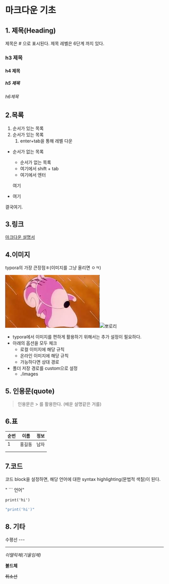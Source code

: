 # 마크다운 기초

## 1. 제목(Heading)

제목은 # 으로 표시된다. 제목 레벨은 6단계 까지 있다.



### h3 제목

#### h4 제목

##### h5 제목

###### h6제목



## 2.목록

1. 순서가 있는 목록
2. 순서가 있는 목록
   1. enter+tab을 통해 레벨 다운

* 순서가 없는 목록

  * 순서가 없는 목록
  * 여기에서 shift + tab
  * 여기에서 엔터

  여기

* 여기

결국여기.

## 3.링크

[마크다운 설명서](https://guides.github.com/features/mastering-markdown/) 



## 4.이미지

typora의 가장 큰장점ㅎ(이미지를 그냥 올리면 ㅇㅋ)



![뽀로리](images/뽀로리.jpg)![뽀로리](C:\Users\student\Desktop\뽀로리.jpg)



* typora에서 이미지를 편하게 활용하기 위해서는 추가 설정이 필요하다.
* 아래의 옵션을 모두 체크
  * 로컬 이미지에 해당 규칙
  * 온라인 이미지에 해당 규칙
  * 가능하다면 상대 경로
* 폴더 저장 경로를 custom으로 설정
  * ./images



## 5. 인용문(quote)

> 인용문은 > 를 활용한다. (배운 설명같은 거를)



## 6.표

| 순번 | 이름   | 정보 |
| ---- | ------ | ---- |
| 1    | 홍길동 | 남자 |
|      |        |      |
|      |        |      |



## 7.코드

코드 block을 설정하면, 해당 언어에 대한 syntax highlighting(문법적 색칠)이 된다.



 " ``` 언어"

```phthon
print('hi')

```



```java
"print('hi')"
```







## 8. 기타



수평선 ---

---

*이탤릭체(기울임체)*

**볼드체**	

~~취소선~~

